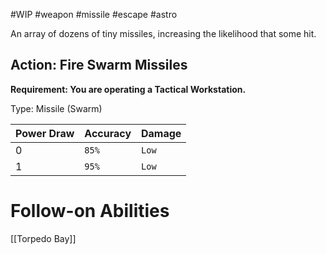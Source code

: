 #WIP #weapon #missile #escape #astro

An array of dozens of tiny missiles, increasing the likelihood that some hit.

## Action: Fire Swarm Missiles

**Requirement: You are operating a Tactical Workstation.**

Type: Missile (Swarm)

| Power Draw | Accuracy | Damage |
| -----------|----------|--------|
| 0 | `85%` | `Low` |
| 1 | `95%` | `Low` |

# Follow-on Abilities

[[Torpedo Bay]]